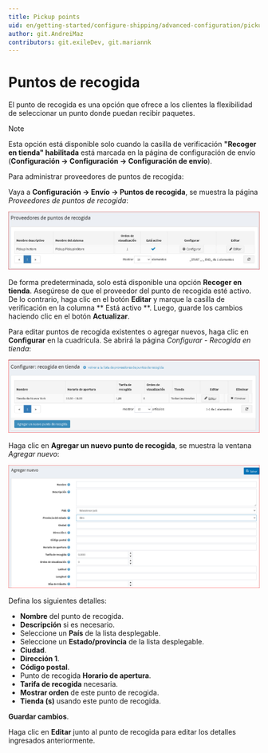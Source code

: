 ```yaml
---
title: Pickup points
uid: en/getting-started/configure-shipping/advanced-configuration/pickup-points
author: git.AndreiMaz
contributors: git.exileDev, git.mariannk
---
```


# Puntos de recogida

El punto de recogida es una opción que ofrece a los clientes la flexibilidad de seleccionar un punto donde puedan recibir paquetes.

> [!NOTE]
>
> Esta opción está disponible solo cuando la casilla de verificación **"Recoger en tienda" habilitada** está marcada en la página de configuración de envío (**Configuración → Configuración → Configuración de envío**).

Para administrar proveedores de puntos de recogida:

Vaya a **Configuración → Envío → Puntos de recogida**, se muestra la página *Proveedores de puntos de recogida*:

![Pickup point providers](_static/pickup-points/pickup-point-providers.jpg)

De forma predeterminada, solo está disponible una opción **Recoger en tienda**. Asegúrese de que el proveedor del punto de recogida esté activo. De lo contrario, haga clic en el botón **Editar** y marque la casilla de verificación en la columna ** Está activo **. Luego, guarde los cambios haciendo clic en el botón **Actualizar**.

Para editar puntos de recogida existentes o agregar nuevos, haga clic en **Configurar** en la cuadrícula. Se abrirá la página *Configurar - Recogida en tienda*:

![Configuración del punto de recogida](_static/pickup-points/pickup-in-store-configure.png)

Haga clic en **Agregar un nuevo punto de recogida**, se muestra la ventana *Agregar nuevo*:

![Nuevo punto de recogida](_static/pickup-points/pickup-point-add-new.png)

Defina los siguientes detalles:

* **Nombre** del punto de recogida.
* **Descripción** si es necesario.
* Seleccione un **País** de la lista desplegable.
* Seleccione un **Estado/provincia** de la lista desplegable.
* **Ciudad**.
* **Dirección 1**.
* **Código postal**.
* Punto de recogida **Horario de apertura**.
* **Tarifa de recogida** necesaria.
* **Mostrar orden** de este punto de recogida.
* **Tienda (s)** usando este punto de recogida.

**Guardar cambios**.

Haga clic en **Editar** junto al punto de recogida para editar los detalles ingresados ​​anteriormente.